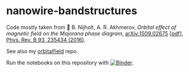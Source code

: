 # nanowire-bandstructures

Code mostly taken from :page_with_curl: B. Nijholt, A. R. Akhmerov, *Orbital effect of magnetic field on the Majorana phase diagram*, [arXiv:1509.02675](https://arxiv.org/abs/1509.02675) [[pdf](https://arxiv.org/pdf/1509.02675.pdf)], [Phys. Rev. B 93, 235434 (2016)](http://journals.aps.org/prb/abstract/10.1103/PhysRevB.93.235434).

See also my [orbitalfield](https://github.com/basnijholt/orbitalfield) repo.

Run the notebooks on this repository with [![Binder](http://mybinder.org/badge.svg)](http://mybinder.org:/repo/basnijholt/nanowire-bandstructures).
